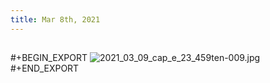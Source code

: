 ```yaml
---
title: Mar 8th, 2021
---
```


## 
#+BEGIN_EXPORT
![2021_03_09_cap_e_23_459ten-009.jpg](https://cdn.logseq.com/%2Fd17d09c9-75d5-499c-b3de-25e01e974461d8197f85-6607-4c90-95c2-ceef3cea1b8d2021_03_09_cap_e_23_459ten-009.jpg?Expires=4768880112&Signature=PxNcDGYsdAm6T-37J9w~UGmFPUtsIi7xH7typxt7Ok-O55~QsJ-JNkSung51DrSTHazeCT7bnyffh4KeJBfMLW8onIDJTtjJpppM1DphQQcjVkqFt-uqTwBgck3xwlkIzDYlH8mepUCBiSPW7vYg0EsrT69i6mTBPwQJncz2wa2R1RHM1BoLlZP1-HuF2HjCa2BggOZavSsrk-47iZeV3Hz3GKU3kzRZSeXLvKj2Q73LYPLBJo6KQr8srjAgNZgF3tgj9l3UG8vXaK~3IStEL7mF23JjQTHGDbWMXjgCXpPMSEw6D7gYLYwgraQ~pecwQbEOvMRSSZMVhQrJ4h3PTA__&Key-Pair-Id=APKAJE5CCD6X7MP6PTEA) 
#+END_EXPORT
